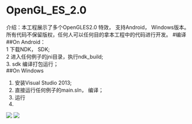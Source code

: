 # OpenGL_ES_2.0
介绍：本工程展示了多个OpenGLES2.0 特效， 支持Android， Windows版本。所有代码不保留版权，任何人可以任何目的拿本工程中的代码进行开发。 
#编译
##On Android：<br>
1 下载NDK， SDK;<br>
2 进入任何例子的jni目录，执行ndk_build;<br>
3. sdk 编译打包运行；<br>
##On Windows<br>
1. 安装Visual Studio 2013;<br>
2. 直接运行任何例子的main.sln， 编译；<br>
2. 运行<br>
3. 
![](https://github.com/guodongxiaren/ImageCache/raw/master/Logo/foryou.gif) 
![](https://github.com/gaoguanglei/OpenGL_ES_2.0/raw/master/fire_flame/screenshot.png)
